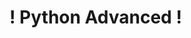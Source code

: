 #  !                                                           Python Advanced                                                                                          !
